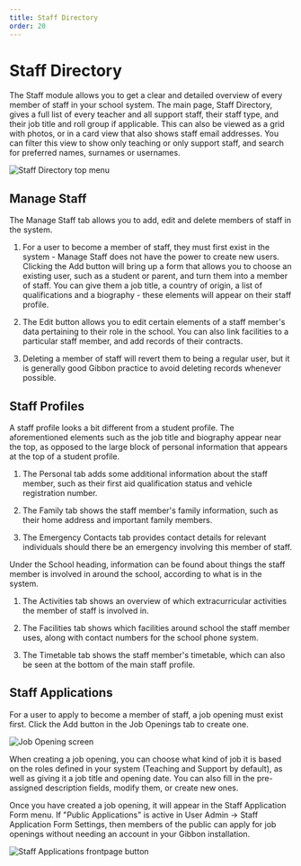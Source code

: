 ```yaml
---
title: Staff Directory
order: 20
---
```

# Staff Directory

The Staff module allows you to get a clear and detailed overview of every member of staff in your school system. The main page, Staff Directory, gives a full list of every teacher and all support staff, their staff type, and their job title and roll group if applicable. This can also be viewed as a grid with photos, or in a card view that also shows staff email addresses. You can filter this view to show only teaching or only support staff, and search for preferred names, surnames or usernames.

![Staff Directory top menu](/img/administrators/staff_directory.png)

## Manage Staff

The Manage Staff tab allows you to add, edit and delete members of staff in the system.

1. For a user to become a member of staff, they must first exist in the system - Manage Staff does not have the power to create new users. Clicking the Add button will bring up a form that allows you to choose an existing user, such as a student or parent, and turn them into a member of staff. You can give them a job title, a country of origin, a list of qualifications and a biography - these elements will appear on their staff profile.

2. The Edit button allows you to edit certain elements of a staff member's data pertaining to their role in the school. You can also link facilities to a particular staff member, and add records of their contracts.

3. Deleting a member of staff will revert them to being a regular user, but it is generally good Gibbon practice to avoid deleting records whenever possible.



## Staff Profiles

A staff profile looks a bit different from a student profile. The aforementioned elements such as the job title and biography appear near the top, as opposed to the large block of personal information that appears at the top of a student profile.

1. The Personal tab adds some additional information about the staff member, such as their first aid qualification status and vehicle registration number.

2. The Family tab shows the staff member's family information, such as their home address and important family members.

3. The Emergency Contacts tab provides contact details for relevant individuals should there be an emergency involving this member of staff.

Under the School heading, information can be found about things the staff member is involved in around the school, according to what is in the system.

1. The Activities tab shows an overview of which extracurricular activities the member of staff is involved in.

2. The Facilities tab shows which facilities around school the staff member uses, along with contact numbers for the school phone system.

3. The Timetable tab shows the staff member's timetable, which can also be seen at the bottom of the main staff profile.

## Staff Applications

For a user to apply to become a member of staff, a job opening must exist first. Click the Add button in the Job Openings tab to create one.

![Job Opening screen](/img/administrators/job_opening.png)

When creating a job opening, you can choose what kind of job it is based on the roles defined in your system (Teaching and Support by default), as well as giving it a job title and opening date. You can also fill in the pre-assigned description fields, modify them, or create new ones.

Once you have created a job opening, it will appear in the Staff Application Form menu. If "Public Applications" is active in User Admin -> Staff Application Form Settings, then members of the public can apply for job openings without needing an account in your Gibbon installation.

![Staff Applications frontpage button](/img/administrators/application_button.png)

